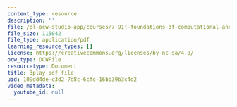 ```yaml
---
content_type: resource
description: ''
file: /ol-ocw-studio-app/courses/7-91j-foundations-of-computational-and-systems-biology-spring-2014/109dd4dec3d27d8c6cfc16bb39b3c4d2_P3ORBMon8aw.pdf
file_size: 115042
file_type: application/pdf
learning_resource_types: []
license: https://creativecommons.org/licenses/by-nc-sa/4.0/
ocw_type: OCWFile
resourcetype: Document
title: 3play pdf file
uid: 109dd4de-c3d2-7d8c-6cfc-16bb39b3c4d2
video_metadata:
  youtube_id: null
---
```

